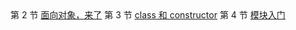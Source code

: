<tr class="chapter-wrap">
 <td class="chapter-index">第 2 节</td>
 <td class="chapter-title">
   <a href="./es6/20161113-o-o.html">面向对象，来了</a>
 </td>
</tr>
<tr class="chapter-wrap">
 <td class="chapter-index">第 3 节</td>
 <td class="chapter-title">
   <a href="./es6/20161114-class.html">class 和 constructor</a>
 </td>
</tr>
<tr class="chapter-wrap">
 <td class="chapter-index">第 4 节</td>
 <td class="chapter-title">
   <a href="./es6/20161115-modules.html">模块入门</a>
 </td>
</tr>
